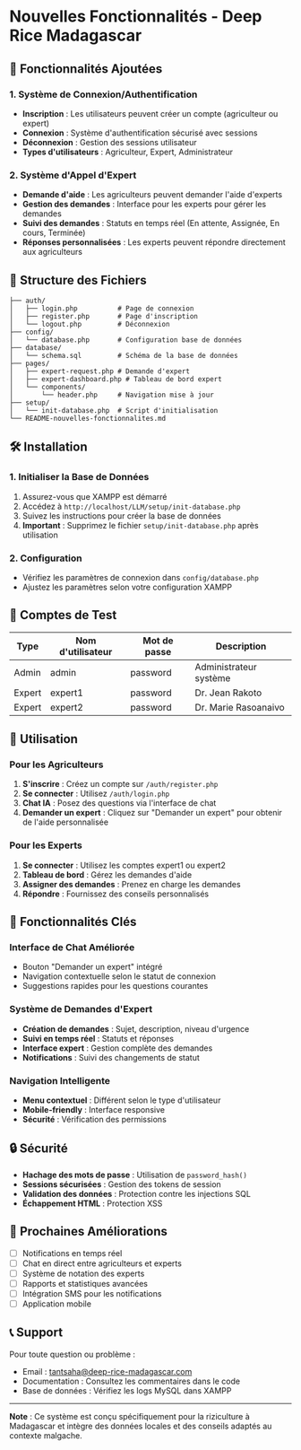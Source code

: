 # Nouvelles Fonctionnalités - Deep Rice Madagascar

## 🚀 Fonctionnalités Ajoutées

### 1. Système de Connexion/Authentification
- **Inscription** : Les utilisateurs peuvent créer un compte (agriculteur ou expert)
- **Connexion** : Système d'authentification sécurisé avec sessions
- **Déconnexion** : Gestion des sessions utilisateur
- **Types d'utilisateurs** : Agriculteur, Expert, Administrateur

### 2. Système d'Appel d'Expert
- **Demande d'aide** : Les agriculteurs peuvent demander l'aide d'experts
- **Gestion des demandes** : Interface pour les experts pour gérer les demandes
- **Suivi des demandes** : Statuts en temps réel (En attente, Assignée, En cours, Terminée)
- **Réponses personnalisées** : Les experts peuvent répondre directement aux agriculteurs

## 📁 Structure des Fichiers

```
├── auth/
│   ├── login.php          # Page de connexion
│   ├── register.php       # Page d'inscription
│   └── logout.php         # Déconnexion
├── config/
│   └── database.php       # Configuration base de données
├── database/
│   └── schema.sql         # Schéma de la base de données
├── pages/
│   ├── expert-request.php # Demande d'expert
│   ├── expert-dashboard.php # Tableau de bord expert
│   └── components/
│       └── header.php     # Navigation mise à jour
├── setup/
│   └── init-database.php  # Script d'initialisation
└── README-nouvelles-fonctionnalites.md
```

## 🛠️ Installation

### 1. Initialiser la Base de Données
1. Assurez-vous que XAMPP est démarré
2. Accédez à `http://localhost/LLM/setup/init-database.php`
3. Suivez les instructions pour créer la base de données
4. **Important** : Supprimez le fichier `setup/init-database.php` après utilisation

### 2. Configuration
- Vérifiez les paramètres de connexion dans `config/database.php`
- Ajustez les paramètres selon votre configuration XAMPP

## 👥 Comptes de Test

| Type | Nom d'utilisateur | Mot de passe | Description |
|------|-------------------|--------------|-------------|
| Admin | admin | password | Administrateur système |
| Expert | expert1 | password | Dr. Jean Rakoto |
| Expert | expert2 | password | Dr. Marie Rasoanaivo |

## 🔧 Utilisation

### Pour les Agriculteurs
1. **S'inscrire** : Créez un compte sur `/auth/register.php`
2. **Se connecter** : Utilisez `/auth/login.php`
3. **Chat IA** : Posez des questions via l'interface de chat
4. **Demander un expert** : Cliquez sur "Demander un expert" pour obtenir de l'aide personnalisée

### Pour les Experts
1. **Se connecter** : Utilisez les comptes expert1 ou expert2
2. **Tableau de bord** : Gérez les demandes d'aide
3. **Assigner des demandes** : Prenez en charge les demandes
4. **Répondre** : Fournissez des conseils personnalisés

## 🎯 Fonctionnalités Clés

### Interface de Chat Améliorée
- Bouton "Demander un expert" intégré
- Navigation contextuelle selon le statut de connexion
- Suggestions rapides pour les questions courantes

### Système de Demandes d'Expert
- **Création de demandes** : Sujet, description, niveau d'urgence
- **Suivi en temps réel** : Statuts et réponses
- **Interface expert** : Gestion complète des demandes
- **Notifications** : Suivi des changements de statut

### Navigation Intelligente
- **Menu contextuel** : Différent selon le type d'utilisateur
- **Mobile-friendly** : Interface responsive
- **Sécurité** : Vérification des permissions

## 🔒 Sécurité

- **Hachage des mots de passe** : Utilisation de `password_hash()`
- **Sessions sécurisées** : Gestion des tokens de session
- **Validation des données** : Protection contre les injections SQL
- **Échappement HTML** : Protection XSS

## 🚀 Prochaines Améliorations

- [ ] Notifications en temps réel
- [ ] Chat en direct entre agriculteurs et experts
- [ ] Système de notation des experts
- [ ] Rapports et statistiques avancées
- [ ] Intégration SMS pour les notifications
- [ ] Application mobile

## 📞 Support

Pour toute question ou problème :
- Email : tantsaha@deep-rice-madagascar.com
- Documentation : Consultez les commentaires dans le code
- Base de données : Vérifiez les logs MySQL dans XAMPP

---

**Note** : Ce système est conçu spécifiquement pour la riziculture à Madagascar et intègre des données locales et des conseils adaptés au contexte malgache.
